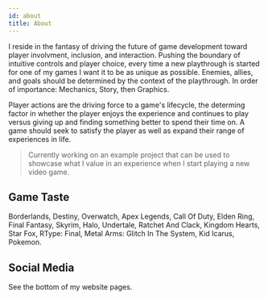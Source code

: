 ```yaml
---
id: about
title: About
---
```


I reside in the fantasy of driving the future of game development toward player involvment, inclusion, and interaction. Pushing the boundary of intuitive controls and player choice, every time a new playthrough is started for one of my games I want it to be as unique as possible. Enemies, allies, and goals should be determined by the context of the playthrough. In order of importance: Mechanics, Story, then Graphics.

Player actions are the driving force to a game's lifecycle, the determing factor in whether the player enjoys the experience and continues to play versus giving up and finding something better to spend their time on. A game should seek to satisfy the player as well as expand their range of experiences in life.

> Currently working on an example project that can be used to showcase what I value in an experience when I start playing a new video game.

## Game Taste

Borderlands, Destiny, Overwatch, Apex Legends, Call Of Duty, Elden Ring, Final Fantasy, Skyrim, Halo, Undertale, Ratchet And Clack, Kingdom Hearts, Star Fox, RType: Final, Metal Arms: Glitch In The System, Kid Icarus, Pokemon.

## Social Media

See the bottom of my website pages.
